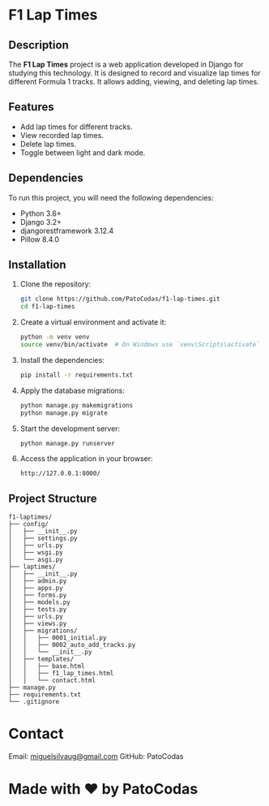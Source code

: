 # F1 Lap Times

## Description

The **F1 Lap Times** project is a web application developed in Django for studying this technology. It is designed to record and visualize lap times for different Formula 1 tracks. It allows adding, viewing, and deleting lap times.

## Features

- Add lap times for different tracks.
- View recorded lap times.
- Delete lap times.
- Toggle between light and dark mode.

## Dependencies

To run this project, you will need the following dependencies:

- Python 3.6+
- Django 3.2+
- djangorestframework 3.12.4
- Pillow 8.4.0

## Installation

1. Clone the repository:

    ```bash
    git clone https://github.com/PatoCodas/f1-lap-times.git
    cd f1-lap-times
    ```

2. Create a virtual environment and activate it:

    ```bash
    python -m venv venv
    source venv/bin/activate  # On Windows use `venv\Scripts\activate`
    ```

3. Install the dependencies:

    ```bash
    pip install -r requirements.txt
    ```

4. Apply the database migrations:

    ```bash
    python manage.py makemigrations
    python manage.py migrate
    ```

5. Start the development server:

    ```bash
    python manage.py runserver
    ```

6. Access the application in your browser:

    ```text
    http://127.0.0.1:8000/
    ```

## Project Structure

```filetree
f1-laptimes/
├── config/
│   ├── __init__.py
│   ├── settings.py
│   ├── urls.py
│   ├── wsgi.py
│   └── asgi.py
├── laptimes/
│   ├── __init__.py
│   ├── admin.py
│   ├── apps.py
│   ├── forms.py
│   ├── models.py
│   ├── tests.py
│   ├── urls.py
│   ├── views.py
│   ├── migrations/
│   │   ├── 0001_initial.py
│   │   ├── 0002_auto_add_tracks.py
│   │   └── __init__.py
│   ├── templates/
│   │   ├── base.html
│   │   ├── f1_lap_times.html
│   │   └── contact.html
├── manage.py
├── requirements.txt
└── .gitignore
```

# Contact

Email: miguelsilvaug@gmail.com
GitHub: PatoCodas


# Made with ❤️ by PatoCodas
